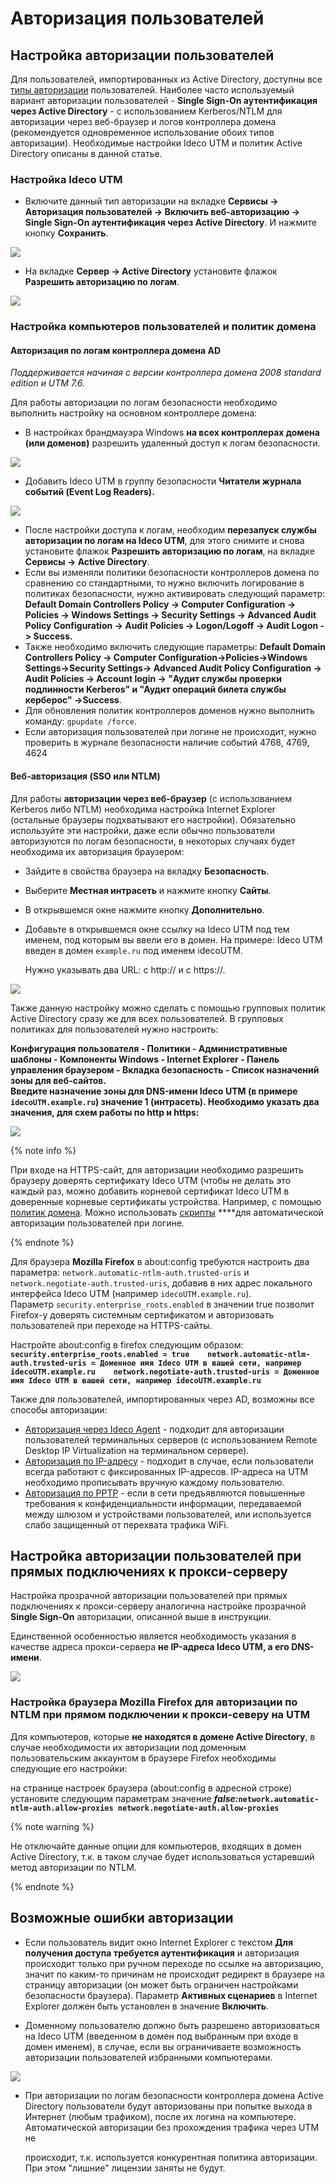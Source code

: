 # Авторизация пользователей

## Настройка авторизации пользователей

Для пользователей, импортированных из Active Directory, доступны все [типы авторизации](../../../tipy_avtorizacii/) пользователей. Наиболее часто используемый вариант авторизации пользователей - **Single Sign-On аутентификация через Active Directory** - с использованием Kerberos/NTLM для авторизации через веб-браузер и логов контроллера домена \(рекомендуется одновременное использование обоих типов авторизации\). Необходимые настройки Ideco UTM и политик Active Directory описаны в данной статье.

### Настройка Ideco UTM

* Включите данный тип авторизации на вкладке **Сервисы -&gt; Авторизация пользователей -&gt; Включить веб-авторизацию -&gt; Single Sign-On аутентификация через Active Directory**. И нажмите кнопку **Сохранить**.

![](../../../../_images/11436104.png)

* На вкладке **Сервер -&gt; Active Directory** установите флажок **Разрешить авторизацию по логам**.  

![](../../../../_images/ad-7-9-.png)

### Настройка компьютеров пользователей и политик домена

#### Авторизация по логам контроллера домена AD

_Поддерживается начиная с версии контроллера домена 2008 standard edition и UTM 7.6._

Для работы авторизации по логам безопасности необходимо выполнить настройку на основном контроллере домена:

* В настройках брандмауэра Windows **на всех контроллерах домена \(или доменов\)** разрешить удаленный доступ к логам безопасности.

![](../../../../_images/6357051.png)

* Добавить Ideco UTM в группу безопасности **Читатели журнала событий \(Event Log Readers\).**

![](../../../../_images/6357052.png)

* После настройки доступа к логам, необходим **перезапуск службы авторизации по логам на Ideco UTM**, для этого снимите и снова установите флажок **Разрешить авторизацию по логам**, на вкладке **Сервисы -&gt; Active Directory**.
* Если вы изменяли политики безопасности контроллеров домена по сравнению со стандартными, то нужно включить логирование в политиках безопасности, нужно активировать следующий параметр: **Default Domain Controllers Policy -&gt; Computer Configuration -&gt; Policies -&gt; Windows Settings -&gt; Security Settings -&gt; Advanced Audit Policy Configuration -&gt; Audit Policies -&gt; Logon/Logoff -&gt; Audit Logon -&gt; Success.**
* Также необходимо включить следующие параметры:  **Default Domain Controllers Policy -&gt; Computer Configuration-&gt;Policies-&gt;Windows Settings-&gt;Security Settings-&gt; Advanced Audit Policy Configuration -&gt; Audit Policies -&gt; Account login -&gt; "Аудит службы проверки подлинности Kerberos" и "Аудит операций билета службы керберос" -&gt;Success**.
* Для обновления политик контроллеров доменов нужно выполнить команду: `gpupdate /force`.
* Если авторизация пользователей при логине не происходит, нужно проверить в журнале безопасности наличие событий 4768, 4769, 4624

#### Веб-авторизация \(SSO или NTLM\)

Для работы **авторизации через веб-браузер** \(с использованием Kerberos либо NTLM\) необходима настройка Internet Explorer \(остальные браузеры подхватывают его настройки\). Обязательно используйте эти настройки, даже если обычно пользователи авторизуются по логам безопасности, в некоторых случаях будет необходима их авторизация браузером:

* Зайдите в свойства браузера на вкладку **Безопасность**.
* Выберите **Местная интрасеть** и нажмите кнопку **Сайты**.
* В открывшемся окне нажмите кнопку **Дополнительно**.
* Добавьте в открывшемся окне ссылку на Ideco UTM под тем именем, под которым вы ввели его в домен. На примере: Ideco UTM введен в домен `example.ru` под именем idecoUTM.  

  Нужно указывать два URL: c http:// и с https://.

![](../../../../_images/6062250.jpg)

Также данную настройку можно сделать с помощью групповых политик Active Directory сразу же для всех пользователей. В групповых политиках для пользователей нужно настроить:

**Конфигурация пользователя - Политики - Административные шаблоны - Компоненты Windows - Internet Explorer - Панель управления браузером - Вкладка безопасность - Список назначений зоны для веб-сайтов.**  
**Введите назначение зоны для DNS-имени Ideco UTM \(в примере `idecoUTM.example.ru`\) значение 1 \(интрасеть\). Необходимо указать два значения, для схем работы по http и https:**

![](../../../../_images/6062248.png)

{% note info %}

При входе на HTTPS-сайт, для авторизации необходимо разрешить браузеру доверять сертификату Ideco UTM \(чтобы не делать это каждый раз, можно добавить корневой сертификат Ideco UTM в доверенные корневые сертификаты устройства. Например, с помощью [политик домена](../../../pravila_dostupa/kontent-filtr/nastroika_filtracii_https.md). Можно использовать [скрипты](skripty_avtomaticheskoi_avtorizacii_razavtorizacii.md) ****для автоматической авторизации пользователей при логине.

{% endnote %}

Для браузера **Mozilla Firefox** в about:config требуются настроить два параметра: `network.automatic-ntlm-auth.trusted-uris` и `network.negotiate-auth.trusted-uris`, добавив в них адрес локального интерфейса Ideco UTM \(например `idecoUTM.example.ru`\).  
Параметр `security.enterprise_roots.enabled` в значении true позволит Firefox-у доверять системным сертификатом и авторизовать пользователей при переходе на HTTPS-сайты.

Настройте about:config в firefox следующим образом:  
**`security.enterprise_roots.enabled = true   
network.automatic-ntlm-auth.trusted-uris = Доменное имя Ideco UTM в вашей сети, например idecoUTM.example.ru   
network.negotiate-auth.trusted-uris = Доменное имя Ideco UTM в вашей сети, например idecoUTM.example.ru`**

Также для пользователей, импортированных через AD, возможны все способы авторизации:

* [Авторизация через Ideco Agent](../../../tipy_avtorizacii/avtorizaciya_cherez_ideco_agent.md) - подходит для авторизации пользователей терминальных серверов \(с использованием Remote Desktop IP Virtualization на терминальном сервере\).
* [Авторизация по IP-адресу](../../../tipy_avtorizacii/avtorizaciya_po_ip-adresu.md) - подходит в случае, если пользователи всегда работают с фиксированных IP-адресов. IP-адреса на UTM необходимо прописывать вручную каждому пользователю.
* [Авторизация по PPTP](../../../tipy_avtorizacii/avtorizaciya_po_pptp.md) - если в сети предъявляются повышенные требования к конфиденциальности информации, передаваемой между шлюзом и устройствами пользователей, или используется слабо защищенный от перехвата трафика WiFi.

## Настройка авторизации пользователей при прямых подключениях к прокси-серверу

Настройка прозрачной авторизации пользователей при прямых подключениях к прокси-серверу аналогична настройке прозрачной **Single Sign-On** авторизации, описанной выше в инструкции.

Единственной особенностью является необходимость указания в качестве адреса прокси-сервера **не IP-адреса Ideco UTM, а его DNS-имени**.

![](../../../../_images/4982459.png)

### Настройка браузера Mozilla Firefox для авторизации по NTLM при прямом подключении к прокси-северу на UTM

Для компьютеров, которые **не находятся в домене Active Directory**, в случае необходимости их авторизации под доменным пользовательским аккаунтом в браузере Firefox необходимы следующие его настройки:

на странице настроек браузера \(about:config в адресной строке\) установите следующим параметрам значение _**false:**_**`network.automatic-ntlm-auth.allow-proxies network.negotiate-auth.allow-proxies`**

{% note warning %}

Не отключайте данные опции для компьютеров, входящих в домен Active Directory, т.к. в таком случае будет использоваться устаревший метод авторизации по NTLM.

{% endnote %}

## Возможные ошибки авторизации

* Если пользователь видит окно Internet Explorer с текстом **Для получения доступа требуется аутентификация** и авторизация происходит только при ручном переходе по ссылке на авторизацию, значит по каким-то причинам не происходит редирект в браузере на страницу авторизации \(он может быть ограничен настройками безопасности браузера\). Параметр **Активных сценариев** в Internet Explorer должен быть установлен в значение **Включить**.

* Доменному пользователю должно быть разрешено авторизоваться на Ideco UTM \(введенном в домен под выбранным при входе в домен именем\), в случае, если вы ограничиваете возможность авторизации пользователей  избранными компьютерами.  

![](../../../../_images/7110786.png)

* При авторизации по логам безопасности контроллера домена Active Directory пользователи будут авторизованы при попытке выхода в Интернет \(любым трафиком\), после их логина на компьютере.  Автоматической авторизации без прохождения трафика через UTM не

  происходит, т.к. используется конкурентная политика авторизации. При этом "лишние" лицензии заняты не будут.

